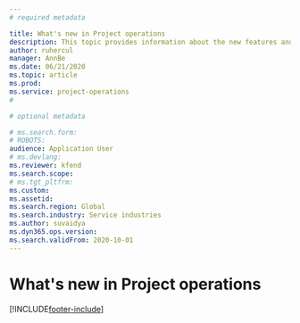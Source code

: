```yaml
---
# required metadata

title: What's new in Project operations
description: This topic provides information about the new features and functionality in Microsoft Dynamics 365 Project operations.
author: ruhercul
manager: AnnBe
ms.date: 06/21/2020
ms.topic: article
ms.prod: 
ms.service: project-operations
#

# optional metadata

# ms.search.form: 
# ROBOTS: 
audience: Application User
# ms.devlang: 
ms.reviewer: kfend
ms.search.scope: 
# ms.tgt_pltfrm: 
ms.custom: 
ms.assetid: 
ms.search.region: Global
ms.search.industry: Service industries
ms.author: suvaidya
ms.dyn365.ops.version: 
ms.search.validFrom: 2020-10-01
---
```


# What's new in Project operations


[!INCLUDE[footer-include](../includes/footer-banner.md)]